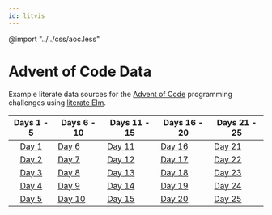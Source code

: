 ```yaml
---
id: litvis
---
```


@import "../../css/aoc.less"

# Advent of Code Data

Example literate data sources for the [Advent of Code](http://adventofcode.com) programming challenges using [literate Elm](https://github.com/gicentre/litvis).

|      Days 1 - 5      | Days 6 - 10           | Days 11 - 15          | Days 16 - 20          | Days 21 - 25          |
| :------------------: | --------------------- | --------------------- | --------------------- | --------------------- |
| [Day 1](d01_2021.md) | [Day 6](d06_2021.md)  | [Day 11](d11_2021.md) | [Day 16](d16_2021.md) | [Day 21](d21_2021.md) |
| [Day 2](d02_2021.md) | [Day 7](d07_2021.md)  | [Day 12](d12_2021.md) | [Day 17](d17_2021.md) | [Day 22](d22_2021.md) |
| [Day 3](d03_2021.md) | [Day 8](d08_2021.md)  | [Day 13](d13_2021.md) | [Day 18](d18_2021.md) | [Day 23](d23_2021.md) |
| [Day 4](d04_2021.md) | [Day 9](d09_2021.md)  | [Day 14](d14_2021.md) | [Day 19](d19_2021.md) | [Day 24](d24_2021.md) |
| [Day 5](d05_2021.md) | [Day 10](d10_2021.md) | [Day 15](d15_2021.md) | [Day 20](d20_2021.md) | [Day 25](d25_2021.md) |
